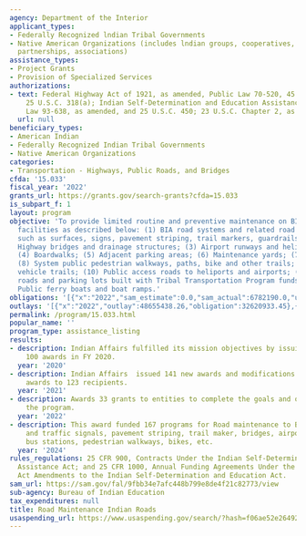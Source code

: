 ```yaml
---
agency: Department of the Interior
applicant_types:
- Federally Recognized lndian Tribal Governments
- Native American Organizations (includes lndian groups, cooperatives, corporations,
  partnerships, associations)
assistance_types:
- Project Grants
- Provision of Specialized Services
authorizations:
- text: Federal Highway Act of 1921, as amended, Public Law 70-520, 45 Stat. 750,
    25 U.S.C. 318(a); Indian Self-Determination and Education Assistance Act, Public
    Law 93-638, as amended, and 25 U.S.C. 450; 23 U.S.C. Chapter 2, as amended.
  url: null
beneficiary_types:
- American Indian
- Federally Recognized Indian Tribal Governments
- Native American Organizations
categories:
- Transportation - Highways, Public Roads, and Bridges
cfda: '15.033'
fiscal_year: '2022'
grants_url: https://grants.gov/search-grants?cfda=15.033
is_subpart_f: 1
layout: program
objective: 'To provide limited routine and preventive maintenance on BIA transportation
  facilities as described below: (1) BIA road systems and related road appurtenances
  such as surfaces, signs, pavement striping, trail markers, guardrails, etc.; (2)
  Highway bridges and drainage structures; (3) Airport runways and heliport pads;
  (4) Boardwalks; (5) Adjacent parking areas; (6) Maintenance yards; (7) Transit facilities;
  (8) System public pedestrian walkways, paths, bike and other trails; (9) Motorized
  vehicle trails; (10) Public access roads to heliports and airports; (11) BIA school
  roads and parking lots built with Tribal Transportation Program funds; and (12)
  Public ferry boats and boat ramps.'
obligations: '[{"x":"2022","sam_estimate":0.0,"sam_actual":6782190.0,"usa_spending_actual":42809436.36},{"x":"2023","sam_estimate":0.0,"sam_actual":37278942.0,"usa_spending_actual":37278941.52},{"x":"2024","sam_estimate":2012718.0,"sam_actual":0.0,"usa_spending_actual":29799465.92}]'
outlays: '[{"x":"2022","outlay":48655438.26,"obligation":32620933.45},{"x":"2023","outlay":9861330.08,"obligation":10530511.11},{"x":"2024","outlay":1396303.32,"obligation":7789868.62}]'
permalink: /program/15.033.html
popular_name: ''
program_type: assistance_listing
results:
- description: Indian Affairs fulfilled its mission objectives by issuing approximately
    100 awards in FY 2020.
  year: '2020'
- description: Indian Affairs  issued 141 new awards and modifications to existing
    awards to 123 recipients.
  year: '2021'
- description: Awards 33 grants to entities to complete the goals and objectives of
    the program.
  year: '2022'
- description: This award funded 167 programs for Road maintenance to BIA roads systems
    and traffic signals, pavement striping, trail maker, bridges, airport runways,
    bus stations, pedestrian walkways, bikes, etc.
  year: '2024'
rules_regulations: 25 CFR 900, Contracts Under the Indian Self-Determination and Education
  Assistance Act; and 25 CFR 1000, Annual Funding Agreements Under the Tribal Self-Government
  Act Amendments to the Indian Self-Determination and Education Act.
sam_url: https://sam.gov/fal/9fbb34e7afc448b799e8de4f21c82773/view
sub-agency: Bureau of Indian Education
tax_expenditures: null
title: Road Maintenance Indian Roads
usaspending_url: https://www.usaspending.gov/search/?hash=f06ae52e264921fb1e3c8c88dde98797
---
```

